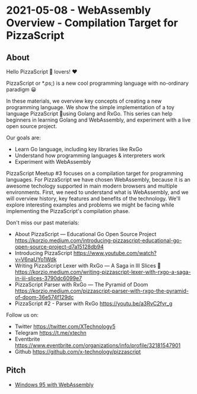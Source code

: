 # 2021-05-08 - WebAssembly Overview - Compilation Target for PizzaScript

## About

Hello PizzaScript 🍕 lovers! ❤️

PizzaScript or *.ps;) is a new cool programming language with no-ordinary paradigm 😀 

In these materials, we overview key concepts of creating a new programming language. We show the simple implementation of a toy language PizzaScript 🍕using Golang and RxGo. This series can help beginners in learning Golang and WebAssembly, and experiment with a live open source project. 

Our goals are:
- Learn Go language, including key libraries like RxGo
- Understand how programming languages & interpreters work
- Experiment with WebAssembly

PizzaScript Meetup #3 focuses on a compilation target for programming languages. For PizzaScript we have chosen WebAssembly, because it is an awesome techology supported in main modern browsers and multiple environments. First, we need to understand what is WebAssembly, and we will overview history, key features and benefits of the technology. We'll explore interesting examples and problems we might be facing while implementing the PizzaScript's compilation phase.

Don't miss our past materials:
- About PizzaScript — Educational Go Open Source Project https://korzio.medium.com/introducing-pizzascript-educational-go-open-source-project-d7a15128db94
- Introducing PizzaScript https://www.youtube.com/watch?v=V6naUYo1Wdk
- Writing PizzaScript Lexer with RxGo — A Saga in III Slices 🍕 https://korzio.medium.com/writing-pizzascript-lexer-with-rxgo-a-saga-in-iii-slices-3790dc6099e7
- PizzaScript Parser with RxGo — The Pyramid of Doom https://korzio.medium.com/pizzascript-parser-with-rxgo-the-pyramid-of-doom-36e574f129dc
- PizzaScript #2 - Parser with RxGo https://youtu.be/a3RvC2fvr_g

Follow us on:
- Twitter https://twitter.com/XTechnology5
- Telegram https://t.me/xtechn
- Eventbrite https://www.eventbrite.com/organizations/info/profile/32181547901
- Github https://github.com/x-technology/pizzascript

## Pitch

- [Windows 95 with WebAssembly](https://archive.org/details/win95_in_dosbox)
